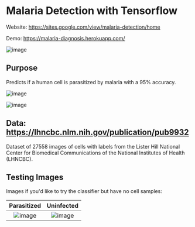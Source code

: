 # Malaria Detection with Tensorflow

Website: https://sites.google.com/view/malaria-detection/home

Demo: https://malaria-diagnosis.herokuapp.com/

![image](https://user-images.githubusercontent.com/58019082/91672518-007f3080-eae4-11ea-9e74-fe9b4b4e7bb1.png)

## Purpose
Predicts if a human cell is parasitized by malaria with a 95% accuracy.

![image](https://user-images.githubusercontent.com/58019082/91672878-e9414280-eae5-11ea-8331-904d5d8ef83e.png)

![image](https://user-images.githubusercontent.com/58019082/91672887-f9f1b880-eae5-11ea-9c1c-8b4cd57bdeff.png)

## Data: https://lhncbc.nlm.nih.gov/publication/pub9932
Dataset of 27558 images of cells with labels from the Lister Hill National Center for Biomedical Communications of the National Institutes of Health (LHNCBC).

## Testing Images
Images if you'd like to try the classifier but have no cell samples:

Parasitized             |  Uninfected
:-------------------------:|:-------------------------:
![image](https://user-images.githubusercontent.com/58019082/91673117-56a1a300-eae7-11ea-8956-e595565e8417.png)  |  ![image](https://user-images.githubusercontent.com/58019082/91673127-6faa5400-eae7-11ea-8792-728cb3e5f4b7.png)
